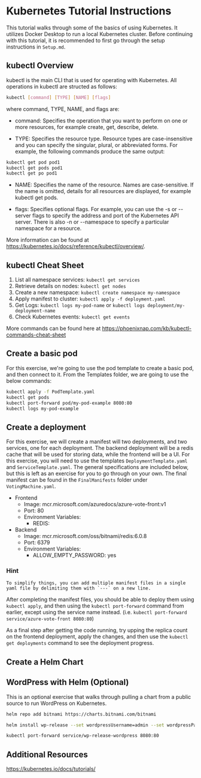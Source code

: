 # Kubernetes Tutorial Instructions
This tutorial walks through some of the basics of using Kubernetes. It utilizes Docker Desktop to run a local Kubernetes cluster. Before continuing with this tutorial, it is recommended to first go through the setup instructions in `Setup.md`.

## kubectl Overview
kubectl is the main CLI that is used for operating with Kubernetes. All operations in kubectl are structed as follows:

``` bash
kubectl [command] [TYPE] [NAME] [flags]
```

where command, TYPE, NAME, and flags are:

 - command: Specifies the operation that you want to perform on one or more resources, for example create, get, describe, delete.

 - TYPE: Specifies the resource type. Resource types are case-insensitive and you can specify the singular, plural, or abbreviated forms. For example, the following commands produce the same output:

``` bash
kubectl get pod pod1
kubectl get pods pod1
kubectl get po pod1
```

 - NAME: Specifies the name of the resource. Names are case-sensitive. If the name is omitted, details for all resources are displayed, for example kubectl get pods.

 - flags: Specifies optional flags. For example, you can use the -s or --server flags to specify the address and port of the Kubernetes API server. There is also -n or --namespace to specify a particular namespace for a resource.

More information can be found at https://kubernetes.io/docs/reference/kubectl/overview/.

## kubectl Cheat Sheet
1. List all namespace services: `kubectl get services`
2. Retrieve details on nodes: `kubectl get nodes`
3. Create a new namespace: `kubectl create namespace my-namespace`
4. Apply manifest to cluster: `kubectl apply -f deployment.yaml`
5. Get Logs: `kubectl logs my-pod-name` or `kubectl logs deployment/my-deployment-name`
6. Check Kubernetes events: `kubectl get events`

More commands can be found here at https://phoenixnap.com/kb/kubectl-commands-cheat-sheet

## Create a basic pod
For this exercise, we're going to use the pod template to create a basic pod, and then connect to it.  From the Templates folder, we are going to use the below commands:

``` bash
kubectl apply -f PodTemplate.yaml
kubectl get pods
kubectl port-forward pod/my-pod-example 8080:80
kubectl logs my-pod-example
```

## Create a deployment
For this exercise, we will create a manifest will two deployments, and two services, one for each deployment. The backend deployment will be a redis cache that will be used for storing data, while the frontend will be a UI. For this exercise, you will need to use the templates `DeploymentTemplate.yaml` and `ServiceTemplate.yaml`. The general specifications are included below, but this is left as an exercise for you to go through on your own. The final manifest can be found in the `FinalManifests` folder under `VotingMachine.yaml`.

 - Frontend
   - Image: mcr.microsoft.com/azuredocs/azure-vote-front:v1
   - Port: 80
   - Environment Variables:
     - REDIS: <!-- The name of the service for the Redis Cache -->
 - Backend
   - Image: mcr.microsoft.com/oss/bitnami/redis:6.0.8
   - Port: 6379
   - Environment Variables:
     - ALLOW_EMPTY_PASSWORD: yes

### Hint
```
To simplify things, you can add multiple manifest files in a single yaml file by delimiting them with `---` on a new line.
```

After completing the manifest files, you should be able to deploy them using `kubectl apply`, and then using the `kubectl port-forward` command from earlier, except using the service name instead. (i.e. `kubectl port-forward service/azure-vote-front 8080:80`)

As a final step after getting the code running, try upping the replica count on the frontend deployment, apply the changes, and then use the `kubectl get deployments` command to see the deployment progress.

## Create a Helm Chart


## WordPress with Helm (Optional)
This is an optional exercise that walks through pulling a chart from a public source to run WordPress on Kubernetes.

``` bash
helm repo add bitnami https://charts.bitnami.com/bitnami

helm install wp-release --set wordpressUsername=admin --set wordpressPassword=password --set mariadb.mariadbRootPassword=secretpassword bitnami/wordpress

kubectl port-forward service/wp-release-wordpress 8080:80
```

## Additional Resources
https://kubernetes.io/docs/tutorials/